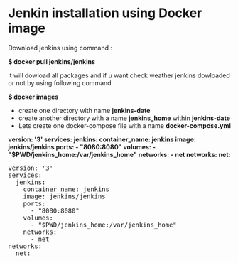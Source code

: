 <h1> Jenkin installation using Docker image </h1>

Download jenkins using command :

<b>$ docker pull jenkins/jenkins</b>

it will dowload all packages and if u want check weather jenkins dowloaded or not by using following command

<b> $ docker images </b>

- create one directory with name <b>jenkins-date</b>
- create another directory with a name <b>jenkins_home</b> within <b>jenkins-date</b>
- Lets create one docker-compose file with a name <b>docker-compose.yml</b>
 
<b>version: '3'
services:
  jenkins:
    container_name: jenkins
    image: jenkins/jenkins
    ports:
      - "8080:8080"
    volumes:
      - "$PWD/jenkins_home:/var/jenkins_home"
    networks:
      - net
networks:
  net:</b>
  
  <pre>version: &apos;3&apos;
services:
  jenkins:
    container_name: jenkins
    image: jenkins/jenkins
    ports:
      - &quot;8080:8080&quot;
    volumes:
      - &quot;$PWD/jenkins_home:/var/jenkins_home&quot;
    networks:
      - net
networks:
  net:
</pre>
